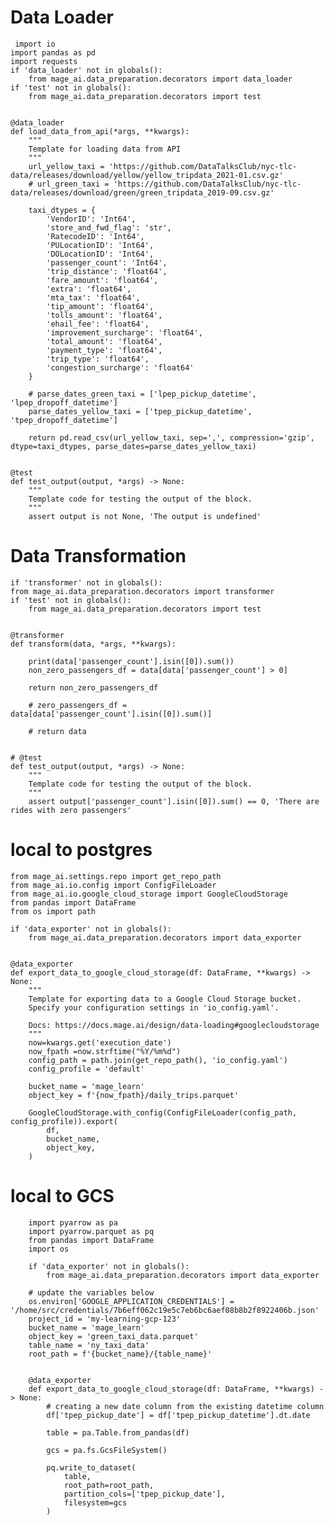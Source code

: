 # Data Loader
     import io
    import pandas as pd
    import requests
    if 'data_loader' not in globals():
        from mage_ai.data_preparation.decorators import data_loader
    if 'test' not in globals():
        from mage_ai.data_preparation.decorators import test
    
    
    @data_loader
    def load_data_from_api(*args, **kwargs):
        """
        Template for loading data from API
        """
        url_yellow_taxi = 'https://github.com/DataTalksClub/nyc-tlc-data/releases/download/yellow/yellow_tripdata_2021-01.csv.gz'
        # url_green_taxi = 'https://github.com/DataTalksClub/nyc-tlc-data/releases/download/green/green_tripdata_2019-09.csv.gz'
    
        taxi_dtypes = {
            'VendorID': 'Int64',
            'store_and_fwd_flag': 'str',
            'RatecodeID': 'Int64',
            'PULocationID': 'Int64',
            'DOLocationID': 'Int64',
            'passenger_count': 'Int64',
            'trip_distance': 'float64',
            'fare_amount': 'float64',
            'extra': 'float64',
            'mta_tax': 'float64',
            'tip_amount': 'float64',
            'tolls_amount': 'float64',
            'ehail_fee': 'float64',
            'improvement_surcharge': 'float64',
            'total_amount': 'float64',
            'payment_type': 'float64',
            'trip_type': 'float64',
            'congestion_surcharge': 'float64'
        }
    
        # parse_dates_green_taxi = ['lpep_pickup_datetime', 'lpep_dropoff_datetime']
        parse_dates_yellow_taxi = ['tpep_pickup_datetime', 'tpep_dropoff_datetime']
    
        return pd.read_csv(url_yellow_taxi, sep=',', compression='gzip', dtype=taxi_dtypes, parse_dates=parse_dates_yellow_taxi)
    
    
    @test
    def test_output(output, *args) -> None:
        """
        Template code for testing the output of the block.
        """
        assert output is not None, 'The output is undefined'

# Data Transformation

    if 'transformer' not in globals():
    from mage_ai.data_preparation.decorators import transformer
    if 'test' not in globals():
        from mage_ai.data_preparation.decorators import test
    
    
    @transformer
    def transform(data, *args, **kwargs):
    
        print(data['passenger_count'].isin([0]).sum())
        non_zero_passengers_df = data[data['passenger_count'] > 0]
    
        return non_zero_passengers_df
        
        # zero_passengers_df = data[data['passenger_count'].isin([0]).sum()]
    
        # return data
    
    
    # @test
    def test_output(output, *args) -> None:
        """
        Template code for testing the output of the block.
        """
        assert output['passenger_count'].isin([0]).sum() == 0, 'There are rides with zero passengers'


# local to postgres

    from mage_ai.settings.repo import get_repo_path
    from mage_ai.io.config import ConfigFileLoader
    from mage_ai.io.google_cloud_storage import GoogleCloudStorage
    from pandas import DataFrame
    from os import path
    
    if 'data_exporter' not in globals():
        from mage_ai.data_preparation.decorators import data_exporter
    
    
    @data_exporter
    def export_data_to_google_cloud_storage(df: DataFrame, **kwargs) -> None:
        """
        Template for exporting data to a Google Cloud Storage bucket.
        Specify your configuration settings in 'io_config.yaml'.
    
        Docs: https://docs.mage.ai/design/data-loading#googlecloudstorage
        """
        now=kwargs.get('execution_date')
        now_fpath =now.strftime("%Y/%m%d")
        config_path = path.join(get_repo_path(), 'io_config.yaml')
        config_profile = 'default'
    
        bucket_name = 'mage_learn'
        object_key = f'{now_fpath}/daily_trips.parquet'
    
        GoogleCloudStorage.with_config(ConfigFileLoader(config_path, config_profile)).export(
            df,
            bucket_name,
            object_key,
        )


# local to GCS

        import pyarrow as pa
        import pyarrow.parquet as pq
        from pandas import DataFrame
        import os
        
        if 'data_exporter' not in globals():
            from mage_ai.data_preparation.decorators import data_exporter
        
        # update the variables below
        os.environ['GOOGLE_APPLICATION_CREDENTIALS'] = '/home/src/credentials/7b6eff062c19e5c7eb6bc6aef08b8b2f8922406b.json'
        project_id = 'my-learning-gcp-123'
        bucket_name = 'mage_learn'
        object_key = 'green_taxi_data.parquet'
        table_name = 'ny_taxi_data'
        root_path = f'{bucket_name}/{table_name}'
        
        
        @data_exporter
        def export_data_to_google_cloud_storage(df: DataFrame, **kwargs) -> None:
            # creating a new date column from the existing datetime column
            df['tpep_pickup_date'] = df['tpep_pickup_datetime'].dt.date
        
            table = pa.Table.from_pandas(df)
        
            gcs = pa.fs.GcsFileSystem()
        
            pq.write_to_dataset(
                table,
                root_path=root_path,
                partition_cols=['tpep_pickup_date'],
                filesystem=gcs
            )
                
